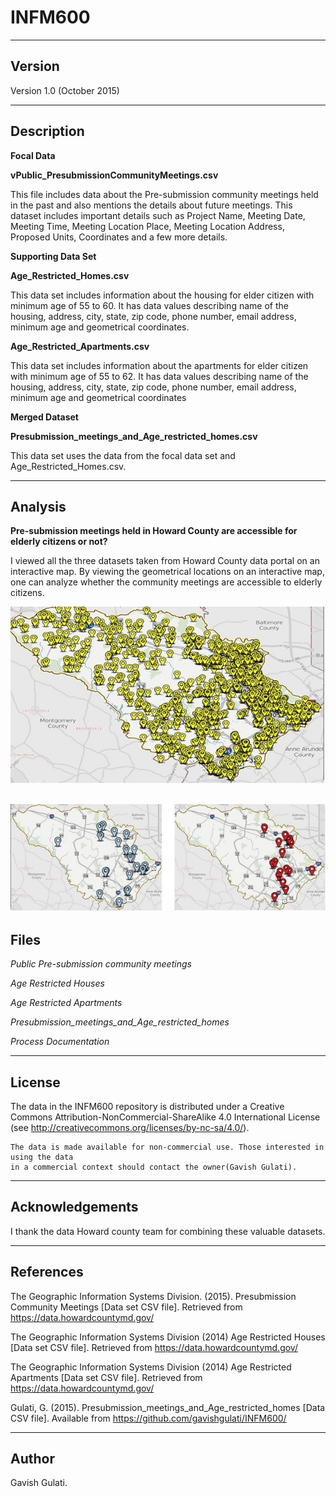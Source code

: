# INFM600
-------
Version
-------

Version 1.0 (October 2015)

-----------
Description
-----------

**Focal Data**

**vPublic_PresubmissionCommunityMeetings.csv**

This file includes data about the Pre-submission community meetings held in the past and also mentions the details about future meetings. This dataset includes important details such as Project Name, Meeting Date, Meeting Time, Meeting Location Place, Meeting Location Address, Proposed Units, Coordinates and a few more details.

**Supporting Data Set**

**Age_Restricted_Homes.csv**

This data set includes information about the housing for elder citizen with minimum age of 55 to 60. It has data values describing name of the housing, address, city, state, zip code, phone number, email address, minimum age and geometrical coordinates.





**Age_Restricted_Apartments.csv**

This data set includes information about the apartments for elder citizen with minimum age of 55 to 62. It has data values describing name of the housing, address, city, state, zip code, phone number, email address, minimum age and geometrical coordinates

**Merged Dataset**

**Presubmission_meetings_and_Age_restricted_homes.csv**

This data set uses the data from the focal data set and Age_Restricted_Homes.csv.



---------------
Analysis
---------------

**Pre-submission meetings held in Howard County are accessible for elderly citizens or not?**

I viewed all the three datasets taken from Howard County data portal on an interactive map.
By viewing the geometrical locations on an interactive map, one can analyze whether the community meetings are accessible to elderly citizens.	

![alt tag](https://github.com/gavishgulati/INFM600/blob/master/meetings.jpg)

![alt tag](https://github.com/gavishgulati/INFM600/blob/master/Houses_Apartments.jpg)
-----
Files
-----

*Public Pre-submission community meetings*

*Age Restricted Houses*

*Age Restricted Apartments*

*Presubmission_meetings_and_Age_restricted_homes*

*Process Documentation*

------- 
License
-------

The data in the INFM600 repository is distributed under a Creative Commons 
Attribution-NonCommercial-ShareAlike 4.0 International License (see 
http://creativecommons.org/licenses/by-nc-sa/4.0/).
   
	The data is made available for non-commercial use. Those interested in using the data 
   	in a commercial context should contact the owner(Gavish Gulati).

----------------
Acknowledgements
----------------

   I thank the data Howard county team for combining these valuable datasets.

----------
References
----------

The Geographic Information Systems Division. (2015). Presubmission Community Meetings [Data set CSV file]. Retrieved from https://data.howardcountymd.gov/

The Geographic Information Systems Division (2014) Age Restricted Houses [Data set CSV file]. Retrieved from https://data.howardcountymd.gov/

The Geographic Information Systems Division (2014) Age Restricted Apartments [Data set CSV file]. Retrieved from https://data.howardcountymd.gov/

Gulati, G. (2015). Presubmission_meetings_and_Age_restricted_homes [Data CSV file]. Available from https://github.com/gavishgulati/INFM600/

-------
Author
-------

Gavish Gulati.
